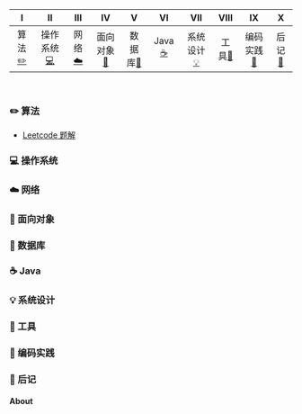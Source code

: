 | Ⅰ | Ⅱ | Ⅲ | Ⅳ | Ⅴ | Ⅵ | Ⅶ | Ⅷ | Ⅸ | Ⅹ |
| :--------: | :---------: | :---------: | :---------: | :---------: | :---------:| :---------: | :-------: | :-------:| :------:|
| 算法[:pencil2:](#pencil2-算法) | 操作系统[:computer:](#computer-操作系统)|网络[:cloud:](#cloud-网络) | 面向对象[:couple:](#couple-面向对象) |数据库[:floppy_disk:](#floppy_disk-数据库)| Java [:coffee:](#coffee-java)| 系统设计[:bulb:](#bulb-系统设计)| 工具[:hammer:](#hammer-工具)| 编码实践[:speak_no_evil:](#speak_no_evil-编码实践)| 后记[:memo:](#memo-后记) |

<br>


### :pencil2: 算法
- [Leetcode 题解](https://github.com/Gongyihang/HelloWorld/blob/master/Leetcode/leetcode.md)
### :computer: 操作系统
### :cloud: 网络 
### :couple: 面向对象
### :floppy_disk: 数据库 
### :coffee: Java
### :bulb: 系统设计 
### :hammer: 工具 
### :speak_no_evil: 编码实践 
### :memo: 后记 
#### About
